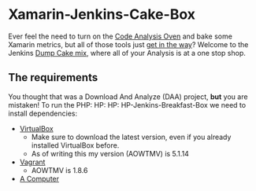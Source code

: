 # Xamarin-Jenkins-Cake-Box

Ever feel the need to turn on the [Code Analysis Oven](https://media.giphy.com/media/Z0lWsgfBeuv60/giphy.gif) and bake some Xamarin metrics, but all of those tools just [get in the way](https://media.giphy.com/media/eXvGYytlsnD32/giphy.gif)?  Welcome to the Jenkins [Dump Cake mix](https://media.giphy.com/media/AFTt9NqrWfKuY/giphy.gif), where all of your Analysis is at a one stop shop.

## The requirements

You thought that was a Download And Analyze (DAA) project, **but** you are mistaken! To run the PHP: HP: HP: HP-Jenkins-Breakfast-Box we need to install dependencies:

* [VirtualBox](https://www.virtualbox.org/wiki/Downloads)
  * Make sure to download the latest version, even if you already installed VirtualBox before.
  * As of writing this my version (AOWTMV) is 5.1.14
* [Vagrant](https://www.vagrantup.com/downloads.html)
  * AOWTMV is 1.8.6
* [A Computer](http://i.giphy.com/xTiTnJ3BooiDs8dL7W.gif)
